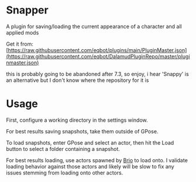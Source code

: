 # Snapper
A plugin for saving/loading the current appearance of a character and all applied mods

Get it from: [https://raw.githubusercontent.com/eqbot/plugins/main/PluginMaster.json](https://raw.githubusercontent.com/eqbot/DalamudPluginRepo/master/pluginmaster.json)

this is probably going to be abandoned after 7.3, so enjoy, i hear 'Snappy' is an alternative but I don't know where the repository for it is

# Usage
First, configure a working directory in the settings window.

For best results saving snapshots, take them outside of GPose.

To load snapshots, enter GPose and select an actor, then hit the Load button to select a folder containing a snapshot.

For best results loading, use actors spawned by [Brio](https://github.com/AsgardXIV/Brio) to load onto. I validate loading behavior against those actors and likely will be slow to fix any issues stemming from loading onto other actors.
